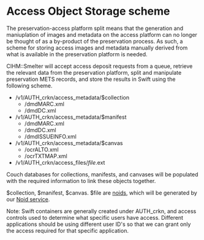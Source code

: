 # Access Object Storage scheme

The preservation-access platform split means that the generation and maniuplation of images and metadata on the access platform can no longer be thought of as a by-product of the preservation process. As such, a scheme for storing access images and metadata manually derived from what is available in the preservation platform is needed.

CIHM::Smelter will accept access deposit requests from a queue, retrieve the relevant data from the preservation platform, split and manipulate preservation METS records, and store the results in Swift using the following scheme.

* /v1/AUTH_crkn/access_metadata/$collection
  * /dmdMARC.xml
  * /dmdDC.xml
* /v1/AUTH_crkn/access_metadata/$manifest
  * /dmdMARC.xml
  * /dmdDC.xml
  * /dmdISSUEINFO.xml
* /v1/AUTH_crkn/access_metadata/$canvas
  * /ocrALTO.xml
  * /ocrTXTMAP.xml
* /v1/AUTH_crkn/access_files/$file.$ext

Couch databases for collections, manifests, and canvases will be populated with the required information to link these objects together.

$collection, $manifest, $canvas. $file are [noids](https://metacpan.org/pod/distribution/Noid/noid), which will be generated by our [Noid service](https://github.com/crkn-rcdr/noid).

Note: Swift containers are generally created under AUTH_crkn, and access controls used to determine what specific users have access.  Different applications should be using different user ID's so that we can grant only the access required for that specific application.
